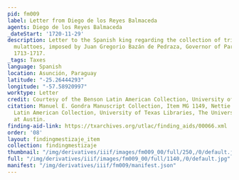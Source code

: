 ```yaml
---
pid: fm009
label: Letter from Diego de los Reyes Balmaceda
agents: Diego de los Reyes Balmaceda
_dateStart: '1720-11-29'
description: Letter to the Spanish king regarding the collection of tribute from free
  mulattoes, imposed by Juan Gregorio Bazán de Pedraza, Governor of Paraguay from
  1713-1717.
_tags: Taxes
language: Spanish
location: Asunción, Paraguay
latitude: "-25.26444293"
longitude: "-57.58920997"
worktype: Letter
credit: Courtesy of the Benson Latin American Collection, University of Texas at Austin.
citation: Manuel E. Gondra Manuscript Collection, Item MG 1149, Nettie Lee Benson
  Latin American Collection, University of Texas Libraries, The University of Texas
  at Austin.
finding-aid-link: https://txarchives.org/utlac/finding_aids/00066.xml
order: '08'
layout: findingmestizaje_item
collection: findingmestizaje
thumbnail: "/img/derivatives/iiif/images/fm009_00/full/250,/0/default.jpg"
full: "/img/derivatives/iiif/images/fm009_00/full/1140,/0/default.jpg"
manifest: "/img/derivatives/iiif/fm009/manifest.json"
---
```

